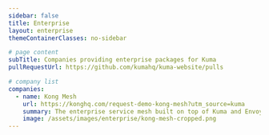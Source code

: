 ```yaml
---
sidebar: false
title: Enterprise
layout: enterprise
themeContainerClasses: no-sidebar

# page content
subTitle: Companies providing enterprise packages for Kuma
pullRequestUrl: https://github.com/kumahq/kuma-website/pulls

# company list
companies:
  - name: Kong Mesh
    url: https://konghq.com/request-demo-kong-mesh?utm_source=kuma
    summary: The enterprise service mesh built on top of Kuma and Envoy that natively integrates with Kong Enterprise and more.
    image: /assets/images/enterprise/kong-mesh-cropped.png
---
```


